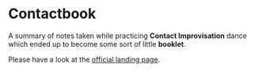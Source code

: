 # Contactbook

A summary of notes taken while practicing __Contact Improvisation__ dance which ended up to become some sort of little __booklet__.

Please have a look at the [official landing page](https://christophpickl.github.io/contactbook/).
